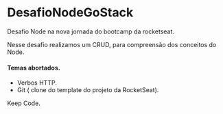 # DesafioNodeGoStack
Desafio Node na nova jornada do bootcamp da rocketseat.

Nesse desafio realizamos um CRUD, para compreensão dos conceitos do Node.

#### Temas abortados.

* Verbos HTTP.
* Git ( clone do template do projeto da RocketSeat).

Keep Code.
